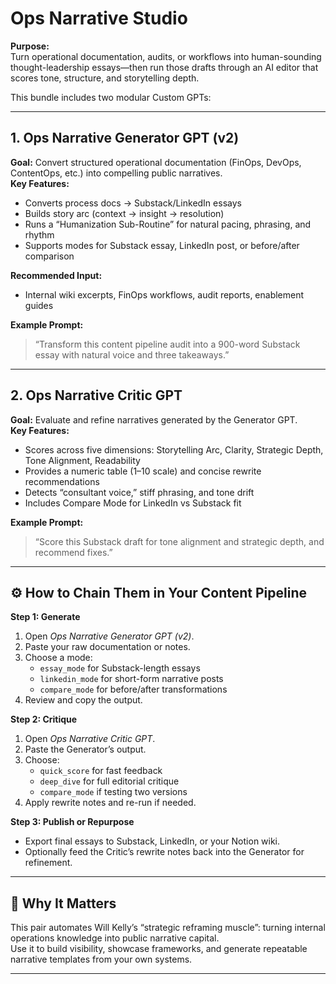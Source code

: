 # Ops Narrative Studio

**Purpose:**  
Turn operational documentation, audits, or workflows into human-sounding thought-leadership essays—then run those drafts through an AI editor that scores tone, structure, and storytelling depth.

This bundle includes two modular Custom GPTs:

---

## 1. Ops Narrative Generator GPT (v2)

**Goal:** Convert structured operational documentation (FinOps, DevOps, ContentOps, etc.) into compelling public narratives.  
**Key Features:**
- Converts process docs → Substack/LinkedIn essays
- Builds story arc (context → insight → resolution)
- Runs a “Humanization Sub-Routine” for natural pacing, phrasing, and rhythm
- Supports modes for Substack essay, LinkedIn post, or before/after comparison

**Recommended Input:**
- Internal wiki excerpts, FinOps workflows, audit reports, enablement guides

**Example Prompt:**
> “Transform this content pipeline audit into a 900-word Substack essay with natural voice and three takeaways.”

---

## 2. Ops Narrative Critic GPT

**Goal:** Evaluate and refine narratives generated by the Generator GPT.  
**Key Features:**
- Scores across five dimensions: Storytelling Arc, Clarity, Strategic Depth, Tone Alignment, Readability  
- Provides a numeric table (1–10 scale) and concise rewrite recommendations  
- Detects “consultant voice,” stiff phrasing, and tone drift  
- Includes Compare Mode for LinkedIn vs Substack fit

**Example Prompt:**
> “Score this Substack draft for tone alignment and strategic depth, and recommend fixes.”

---

## ⚙️ How to Chain Them in Your Content Pipeline

**Step 1: Generate**
1. Open *Ops Narrative Generator GPT (v2)*.  
2. Paste your raw documentation or notes.  
3. Choose a mode:  
   - `essay_mode` for Substack-length essays  
   - `linkedin_mode` for short-form narrative posts  
   - `compare_mode` for before/after transformations  
4. Review and copy the output.

**Step 2: Critique**
1. Open *Ops Narrative Critic GPT*.  
2. Paste the Generator’s output.  
3. Choose:  
   - `quick_score` for fast feedback  
   - `deep_dive` for full editorial critique  
   - `compare_mode` if testing two versions  
4. Apply rewrite notes and re-run if needed.

**Step 3: Publish or Repurpose**
- Export final essays to Substack, LinkedIn, or your Notion wiki.
- Optionally feed the Critic’s rewrite notes back into the Generator for refinement.

---

## 🧠 Why It Matters
This pair automates Will Kelly’s “strategic reframing muscle”: turning internal operations knowledge into public narrative capital.  
Use it to build visibility, showcase frameworks, and generate repeatable narrative templates from your own systems.

---


